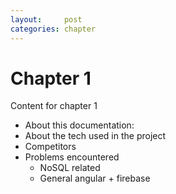 ```yaml
---
layout:     post
categories: chapter
---
```


# Chapter 1

Content for chapter 1


- About this documentation:
- About the tech used in the project
- Competitors
- Problems encountered
  - NoSQL related
  - General angular + firebase

